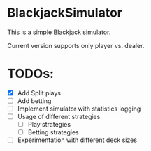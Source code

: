 # BlackjackSimulator

This is a simple Blackjack simulator.

Current version supports only player vs. dealer.

# TODOs:

- [x] Add Split plays
- [ ] Add betting
- [ ] Implement simulator with statistics logging
- [ ] Usage of different strategies
  - [ ] Play strategies
  - [ ] Betting strategies
- [ ] Experimentation with different deck sizes
